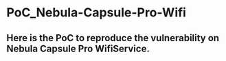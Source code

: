 # PoC_Nebula-Capsule-Pro-Wifi
## Here is the PoC to reproduce the vulnerability on Nebula Capsule Pro WifiService.
